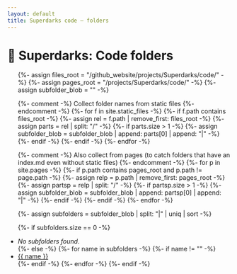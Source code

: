 ```yaml
---
layout: default
title: Superdarks code — folders
---
```


# 📁 Superdarks: Code folders

<ul>
{%- assign files_root  = "/github_website/projects/Superdarks/code/" -%}
{%- assign pages_root  = "/projects/Superdarks/code/" -%}
{%- assign subfolder_blob = "" -%}

{%- comment -%} Collect folder names from static files {%- endcomment -%}
{%- for f in site.static_files -%}
  {%- if f.path contains files_root -%}
    {%- assign rel = f.path | remove_first: files_root -%}
    {%- assign parts = rel | split: "/" -%}
    {%- if parts.size > 1 -%}
      {%- assign subfolder_blob = subfolder_blob | append: parts[0] | append: "|" -%}
    {%- endif -%}
  {%- endif -%}
{%- endfor -%}

{%- comment -%} Also collect from pages (to catch folders that have an index.md even without static files) {%- endcomment -%}
{%- for p in site.pages -%}
  {%- if p.path contains pages_root and p.path != page.path -%}
    {%- assign relp = p.path | remove_first: pages_root -%}
    {%- assign partsp = relp | split: "/" -%}
    {%- if partsp.size > 1 -%}
      {%- assign subfolder_blob = subfolder_blob | append: partsp[0] | append: "|" -%}
    {%- endif -%}
  {%- endif -%}
{%- endfor -%}

{%- assign subfolders = subfolder_blob | split: "|" | uniq | sort -%}

{%- if subfolders.size == 0 -%}
  <li><em>No subfolders found.</em></li>
{%- else -%}
  {%- for name in subfolders -%}
    {%- if name != "" -%}
      <li><a href="{{ pages_root | append: name | append: '/' | relative_url }}">{{ name }}</a></li>
    {%- endif -%}
  {%- endfor -%}
{%- endif -%}
</ul>
